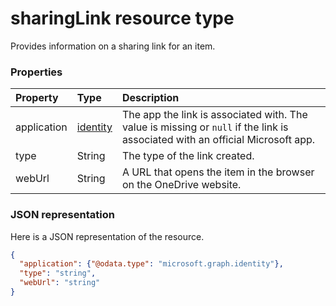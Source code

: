 # sharingLink resource type

Provides information on a sharing link for an item.


### Properties

| Property    | Type                                 | Description                                                                                                                                                                      |
|:------------|:-------------------------------------|:---------------------------------------------------------------------------------------------------------------------------------------------------------------------------------|
| application | [identity](../resources/identity.md) | The app the link is associated with. The value is missing or `null` if the link is associated with an official Microsoft app.                                                    |
| type        | String                               | The type of the link created.                                                                                                                                                    |
| webUrl      | String                               | A URL that opens the item in the browser on the OneDrive website.                                                                                                                |


### JSON representation

Here is a JSON representation of the resource.

<!-- {
  "blockType": "resource",
  "optionalProperties": [
    "application"
  ],
  "@odata.type": "microsoft.graph.sharingLink"
}-->

```json
{
  "application": {"@odata.type": "microsoft.graph.identity"},
  "type": "string",
  "webUrl": "string"
}

```

<!-- uuid: 8fcb5dbc-d5aa-4681-8e31-b001d5168d79
2015-10-25 14:57:30 UTC -->
<!-- {
  "type": "#page.annotation",
  "description": "sharingLink resource",
  "keywords": "",
  "section": "documentation",
  "tocPath": ""
}-->
